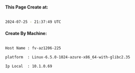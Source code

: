 
   
#### This Page Create at:

```bash

2024-07-25 - 21:37:49 UTC

```

#### Create By Machine:

```bash

Host Name : fv-az1206-225

platform  : Linux-6.5.0-1024-azure-x86_64-with-glibc2.35

Ip Local  : 10.1.0.69

```

